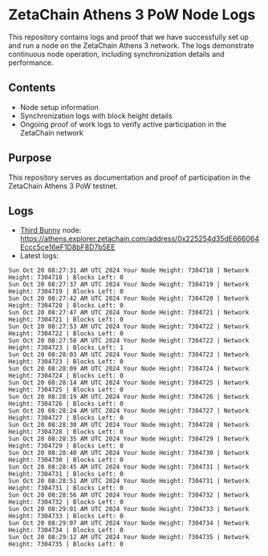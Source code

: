 # ZetaChain Athens 3 PoW Node Logs
This repository contains logs and proof that we have successfully set up and run a node on the ZetaChain Athens 3 network. The logs demonstrate continuous node operation, including synchronization details and performance.

## Contents
- Node setup information
- Synchronization logs with block height details
- Ongoing proof of work logs to verify active participation in the ZetaChain network

## Purpose
This repository serves as documentation and proof of participation in the ZetaChain Athens 3 PoW testnet.

## Logs

- [Third Bunny](https://thirdbunny.xyz/) node: https://athens.explorer.zetachain.com/address/0x225254d35dE666064Eccc5ce16eF1D8bF8D7b5EE
- Latest logs:
```
Sun Oct 20 08:27:31 AM UTC 2024 Your Node Height: 7304718 | Network Height: 7304718 | Blocks Left: 0
Sun Oct 20 08:27:37 AM UTC 2024 Your Node Height: 7304719 | Network Height: 7304719 | Blocks Left: 0
Sun Oct 20 08:27:42 AM UTC 2024 Your Node Height: 7304720 | Network Height: 7304720 | Blocks Left: 0
Sun Oct 20 08:27:47 AM UTC 2024 Your Node Height: 7304721 | Network Height: 7304721 | Blocks Left: 0
Sun Oct 20 08:27:53 AM UTC 2024 Your Node Height: 7304722 | Network Height: 7304722 | Blocks Left: 0
Sun Oct 20 08:27:58 AM UTC 2024 Your Node Height: 7304722 | Network Height: 7304723 | Blocks Left: 1
Sun Oct 20 08:28:03 AM UTC 2024 Your Node Height: 7304723 | Network Height: 7304723 | Blocks Left: 0
Sun Oct 20 08:28:09 AM UTC 2024 Your Node Height: 7304724 | Network Height: 7304724 | Blocks Left: 0
Sun Oct 20 08:28:14 AM UTC 2024 Your Node Height: 7304725 | Network Height: 7304725 | Blocks Left: 0
Sun Oct 20 08:28:19 AM UTC 2024 Your Node Height: 7304726 | Network Height: 7304726 | Blocks Left: 0
Sun Oct 20 08:28:24 AM UTC 2024 Your Node Height: 7304727 | Network Height: 7304727 | Blocks Left: 0
Sun Oct 20 08:28:30 AM UTC 2024 Your Node Height: 7304728 | Network Height: 7304728 | Blocks Left: 0
Sun Oct 20 08:28:35 AM UTC 2024 Your Node Height: 7304729 | Network Height: 7304729 | Blocks Left: 0
Sun Oct 20 08:28:40 AM UTC 2024 Your Node Height: 7304730 | Network Height: 7304730 | Blocks Left: 0
Sun Oct 20 08:28:45 AM UTC 2024 Your Node Height: 7304731 | Network Height: 7304731 | Blocks Left: 0
Sun Oct 20 08:28:51 AM UTC 2024 Your Node Height: 7304731 | Network Height: 7304731 | Blocks Left: 0
Sun Oct 20 08:28:56 AM UTC 2024 Your Node Height: 7304732 | Network Height: 7304732 | Blocks Left: 0
Sun Oct 20 08:29:01 AM UTC 2024 Your Node Height: 7304733 | Network Height: 7304733 | Blocks Left: 0
Sun Oct 20 08:29:07 AM UTC 2024 Your Node Height: 7304734 | Network Height: 7304734 | Blocks Left: 0
Sun Oct 20 08:29:12 AM UTC 2024 Your Node Height: 7304735 | Network Height: 7304735 | Blocks Left: 0
```
